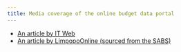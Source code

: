 ```yaml
---
title: Media coverage of the online budget data portal
---
```


- [An article by IT Web](https://www.itweb.co.za/content/VKA3WwMdEonqrydZ)
- [An article by LimpopoOnline (sourced from the SABS)](http://limpopoonline.co.za/?p=13919)